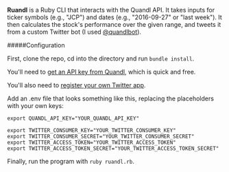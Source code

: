 **Ruandl** is a Ruby CLI that interacts with the Quandl API. It takes inputs for ticker symbols (e.g., "JCP") and dates (e.g., "2016-09-27" or "last week"). It then calculates the stock's performance over the given range, and tweets it from a custom Twitter bot (I used [@quandlbot](https://twitter.com/quandlbot)).

#####Configuration

First, clone the repo, cd into the directory and run `bundle install`.

You'll need to [get an API key from Quandl](https://www.quandl.com/docs/api), which is quick and free.

You'll also need to [register your own Twitter app](https://apps.twitter.com/).

Add an .env file that looks something like this, replacing the placeholders with your own keys:

```
export QUANDL_API_KEY="YOUR_QUANDL_API_KEY"

export TWITTER_CONSUMER_KEY="YOUR_TWITTER_CONSUMER_KEY"
export TWITTER_CONSUMER_SECRET="YOUR_TWITTER_CONSUMER_SECRET"
export TWITTER_ACCESS_TOKEN="YOUR_TWITTER_ACCESS_TOKEN"
export TWITTER_ACCESS_TOKEN_SECRET="YOUR_TWITTER_ACCESS_TOKEN_SECRET"
```

Finally, run the program with `ruby ruandl.rb`.
